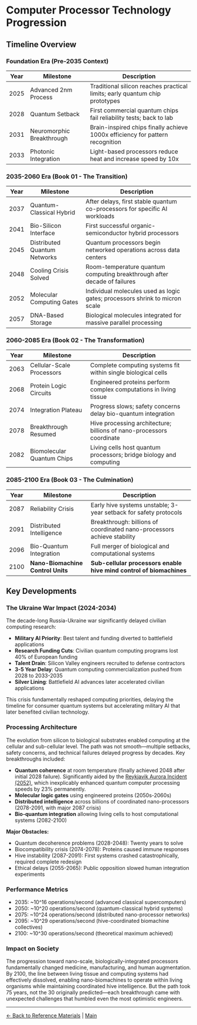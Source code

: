 # Computer Processor Technology Progression

## Timeline Overview

### Foundation Era (Pre-2035 Context)
| Year  | Milestone | Description |
|-------|-----------|-------------|
| 2025  | Advanced 2nm Process | Traditional silicon reaches practical limits; early quantum chip prototypes |
| 2028  | Quantum Setback | First commercial quantum chips fail reliability tests; back to lab |
| 2031  | Neuromorphic Breakthrough | Brain-inspired chips finally achieve 1000x efficiency for pattern recognition |
| 2033  | Photonic Integration | Light-based processors reduce heat and increase speed by 10x |

### 2035-2060 Era (Book 01 - The Transition)
| Year  | Milestone | Description |
|-------|-----------|-------------|
| 2037  | Quantum-Classical Hybrid | After delays, first stable quantum co-processors for specific AI workloads |
| 2041  | Bio-Silicon Interface | First successful organic-semiconductor hybrid processors |
| 2045  | Distributed Quantum Networks | Quantum processors begin networked operations across data centers |
| 2048  | Cooling Crisis Solved | Room-temperature quantum computing breakthrough after decade of failures |
| 2052  | Molecular Computing Gates | Individual molecules used as logic gates; processors shrink to micron scale |
| 2057  | DNA-Based Storage | Biological molecules integrated for massive parallel processing |

### 2060-2085 Era (Book 02 - The Transformation)
| Year  | Milestone | Description |
|-------|-----------|-------------|
| 2063  | Cellular-Scale Processors | Complete computing systems fit within single biological cells |
| 2068  | Protein Logic Circuits | Engineered proteins perform complex computations in living tissue |
| 2074  | Integration Plateau | Progress slows; safety concerns delay bio-quantum integration |
| 2078  | Breakthrough Resumed | Hive processing architecture; billions of nano-processors coordinate |
| 2082  | Biomolecular Quantum Chips | Living cells host quantum processors; bridge biology and computing |

### 2085-2100 Era (Book 03 - The Culmination)
| Year  | Milestone | Description |
|-------|-----------|-------------|
| 2087  | Reliability Crisis | Early hive systems unstable; 3-year setback for safety protocols |
| 2091  | Distributed Intelligence | Breakthrough: billions of coordinated nano-processors achieve stability |
| 2096  | Bio-Quantum Integration | Full merger of biological and computational systems |
| 2100  | **Nano-Biomachine Control Units** | **Sub-cellular processors enable hive mind control of biomachines** |

## Key Developments

### The Ukraine War Impact (2024-2034)

The decade-long Russia-Ukraine war significantly delayed civilian computing research:
- **Military AI Priority**: Best talent and funding diverted to battlefield applications
- **Research Funding Cuts**: Civilian quantum computing programs lost 40% of European funding
- **Talent Drain**: Silicon Valley engineers recruited to defense contractors
- **3-5 Year Delay**: Quantum computing commercialization pushed from 2028 to 2033-2035
- **Silver Lining**: Battlefield AI advances later accelerated civilian applications

This crisis fundamentally reshaped computing priorities, delaying the timeline for consumer quantum systems but accelerating military AI that later benefited civilian technology.

### Processing Architecture
The evolution from silicon to biological substrates enabled computing at the cellular and sub-cellular level. The path was not smooth—multiple setbacks, safety concerns, and technical failures delayed progress by decades. Key breakthroughs included:
- **Quantum coherence** at room temperature (finally achieved 2048 after initial 2028 failure). Significantly aided by the [Reykjavik Aurora Incident (2052)](./22_fringe_events.md#event-2-the-reykjavik-aurora-incident-2052), which inexplicably enhanced quantum computer processing speeds by 23% permanently.
- **Molecular logic gates** using engineered proteins (2050s-2060s)
- **Distributed intelligence** across billions of coordinated nano-processors (2078-2091, with major 2087 crisis)
- **Bio-quantum integration** allowing living cells to host computational systems (2082-2100)

**Major Obstacles:**
- Quantum decoherence problems (2028-2048): Twenty years to solve
- Biocompatibility crisis (2074-2078): Proteins caused immune responses
- Hive instability (2087-2091): First systems crashed catastrophically, required complete redesign
- Ethical delays (2055-2065): Public opposition slowed human integration experiments

### Performance Metrics
- 2035: ~10^16 operations/second (advanced classical supercomputers)
- 2050: ~10^20 operations/second (quantum-classical hybrid systems)
- 2075: ~10^24 operations/second (distributed nano-processor networks)
- 2095: ~10^29 operations/second (hive-coordinated biomachine collectives)
- 2100: ~10^30 operations/second (theoretical maximum achieved)

### Impact on Society
The progression toward nano-scale, biologically-integrated processors fundamentally changed medicine, manufacturing, and human augmentation. By 2100, the line between living tissue and computing systems had effectively dissolved, enabling nano-biomachines to operate within living organisms while maintaining coordinated hive intelligence. But the path took 75 years, not the 30 originally predicted—each breakthrough came with unexpected challenges that humbled even the most optimistic engineers.

---

[← Back to Reference Materials](./README.md) | [Main](../README.md)

